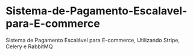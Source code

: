 # Sistema-de-Pagamento-Escalavel-para-E-commerce
Sistema de Pagamento Escalável para E-commerce, Utilizando Stripe, Celery e RabbitMQ
